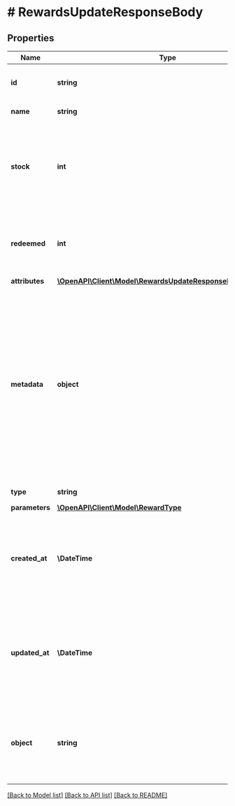 # # RewardsUpdateResponseBody

## Properties

Name | Type | Description | Notes
------------ | ------------- | ------------- | -------------
**id** | **string** | Unique reward ID, assigned by Voucherify. | [optional]
**name** | **string** | Reward name. | [optional]
**stock** | **int** | Configurable for **material rewards**. The number of units of the product that you want to share as reward. | [optional]
**redeemed** | **int** | Defines the number of already invoked (successful) reward redemptions. | [optional]
**attributes** | [**\OpenAPI\Client\Model\RewardsUpdateResponseBodyAttributes**](RewardsUpdateResponseBodyAttributes.md) |  | [optional]
**metadata** | **object** | The metadata object stores all custom attributes assigned to the reward. A set of key/value pairs that you can attach to a reward object. It can be useful for storing additional information about the reward in a structured format. | [optional]
**type** | **string** | Reward type. | [optional]
**parameters** | [**\OpenAPI\Client\Model\RewardType**](RewardType.md) |  | [optional]
**created_at** | **\DateTime** | Timestamp representing the date and time when the reward was created. The value is shown in the ISO 8601 format. | [optional]
**updated_at** | **\DateTime** | Timestamp representing the date and time when the reward was updated. The value is shown in the ISO 8601 format. | [optional]
**object** | **string** | The type of the object represented by the JSON. This object stores information about the reward. | [default to 'reward']

[[Back to Model list]](../../README.md#models) [[Back to API list]](../../README.md#endpoints) [[Back to README]](../../README.md)

